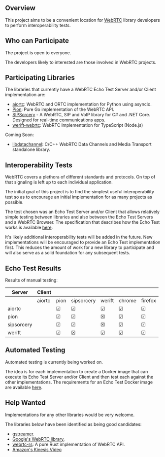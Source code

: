 ## Overview

This project aims to be a convenient location for [WebRTC](https://www.w3.org/TR/webrtc/) library developers to perform interoperability tests.

## Who can Participate

The project is open to everyone.

The developers likely to interested are those involved in WebRTC projects.

## Participating Libraries

The libraries that currently have a WebRTC Echo Test Server and/or Client implementation are:

 - [aiortc](https://github.com/aiortc/aiortc): WebRTC and ORTC implementation for Python using asyncio.
 - [Pion](https://github.com/pion/webrtc): Pure Go implementation of the WebRTC API.
 - [SIPSorcery](https://github.com/sipsorcery-org/sipsorcery) - A WebRTC, SIP and VoIP library for C# and .NET Core. Designed for real-time communications apps.
 - [werift-webrtc](https://github.com/shinyoshiaki/werift-webrtc): WebRTC Implementation for TypeScript (Node.js)

 Coming Soon:

  - [libdatachannel](https://github.com/paullouisageneau/libdatachannel): C/C++ WebRTC Data Channels and Media Transport standalone library.

## Interoperability Tests

WebRTC covers a plethora of different standards and protocols. On top of that signaling is left up to each individual application.

The initial goal of this project is to find the simplest useful interoperability test so as to encourage an initial implementation for as many projects as possible.

The test chosen was an Echo Test Server and/or Client that allows relatively simple testing between libraries and also between the Echo Test Servers and a WebRTC Browser. The specification that describes how the Echo Test works is available [here](doc/EchoTestSpecification.md).

It's likely additional interoperability tests will be added in the future. New implementations will be encouraged to provide an Echo Test implementation first. This reduces the amount of work for a new library to participate and will also serve as a solid foundation for any subsequent tests.

## Echo Test Results

Results of manual testing:

| Server     | Client |         |            |          |         |         |
| ---------- | ------ | ------- | ---------- | -------- | ------- | ------- |
|            | aiortc | pion    | sipsorcery | werift   | chrome  | firefox |
| aiortc     |        | &#9745; | &#9745;    | &#9745;  | &#9745; | &#9745; |
| pion       |        | &#9745; | &#9745;    | &#x2612; | &#9745; | &#9745; |
| sipsorcery |        | &#9745; | &#9745;    | &#x2612; | &#9745; | &#9745; |
| werift     |        | &#9745; | &#x2612;   | &#9745;  | &#9745; | &#9745; |

## Automated Testing

Automated testing is currently being worked on.

The idea is for each implementation to create a Docker image that can execute its Echo Test Server and/or Client and then test each against the other implementations. The requirements for an Echo Test Docker image are available [here](doc/EchoTestDockerRequirements.md).

## Help Wanted

Implementations for any other libraries would be very welcome.

The libraries below have been identified as being good candidates:

 - [gstreamer](https://gstreamer.freedesktop.org/).
 - [Google's WebRTC library](https://webrtc.googlesource.com/src/),
 - [webrtc-rs](https://github.com/webrtc-rs/webrtc): A pure Rust implementation of WebRTC API.
 - [Amazon's Kinesis Video](https://docs.aws.amazon.com/kinesisvideostreams-webrtc-dg/latest/devguide/what-is-kvswebrtc.html)
